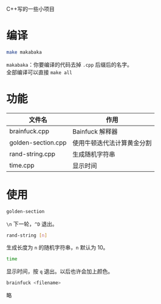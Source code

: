 C++写的一些小项目

# 编译
```sh
make makabaka
```
`makabaka`：你要编译的代码去掉 `.cpp` 后缀后的名字。  
全部编译可以直接 `make all`

# 功能
| 文件名                | 作用                          |
| --------------------- | ----------------------------- |
| brainfuck.cpp         | Bainfuck 解释器               |
| golden-section.cpp    | 使用牛顿迭代法计算黄金分割    |
| rand-string.cpp       | 生成随机字符串                |
| time.cpp              | 显示时间                      |


# 使用
```sh
golden-section
```
`\n` 下一轮，`^D` 退出。

```sh
rand-string [n]
```
生成长度为 `n` 的随机字符串，`n` 默认为 10。

```sh
time
```  
显示时间，按 `q` 退出。以后也许会加上颜色。

```sh
brainfuck <filename>
```
略